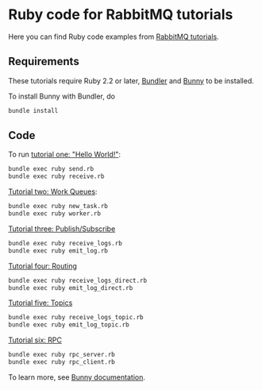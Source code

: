 # Ruby code for RabbitMQ tutorials

Here you can find Ruby code examples from
[RabbitMQ tutorials](https://www.rabbitmq.com/getstarted.html).

## Requirements

These tutorials require Ruby 2.2 or later, [Bundler](https://bundler.io/) and [Bunny](http://rubybunny.info) to be installed.

To install Bunny with Bundler, do

``` sh
bundle install
```


## Code

To run [tutorial one: "Hello World!"](https://www.rabbitmq.com/tutorial-one-ruby.html):

``` sh
bundle exec ruby send.rb
bundle exec ruby receive.rb
```

[Tutorial two: Work Queues](https://www.rabbitmq.com/tutorial-two-ruby.html):

``` sh
bundle exec ruby new_task.rb
bundle exec ruby worker.rb
```

[Tutorial three: Publish/Subscribe](https://www.rabbitmq.com/tutorial-three-ruby.html)

``` sh
bundle exec ruby receive_logs.rb
bundle exec ruby emit_log.rb
```

[Tutorial four: Routing](https://www.rabbitmq.com/tutorial-four-ruby.html)

``` sh
bundle exec ruby receive_logs_direct.rb
bundle exec ruby emit_log_direct.rb
```

[Tutorial five: Topics](https://www.rabbitmq.com/tutorial-five-ruby.html)

``` sh
bundle exec ruby receive_logs_topic.rb
bundle exec ruby emit_log_topic.rb
```

[Tutorial six: RPC](https://www.rabbitmq.com/tutorial-six-ruby.html)

``` sh
bundle exec ruby rpc_server.rb
bundle exec ruby rpc_client.rb
```

To learn more, see [Bunny documentation](http://rubybunny.info).
